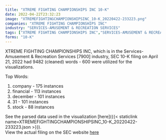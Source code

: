 ```yaml
---
title: "XTREME FIGHTING CHAMPIONSHIPS INC 10-K"
date: 2022-04-22T23:32:23
image: "XTREMEFIGHTINGCHAMPIONSHIPSINC_10-K_20220422-233223.png"
companies: "XTREME FIGHTING CHAMPIONSHIPS INC"
industry: "SERVICES-AMUSEMENT & RECREATION SERVICES"
tags: ["XTREME FIGHTING CHAMPIONSHIPS INC","SERVICES-AMUSEMENT & RECREATION SERVICES","04-21-2022","10-K"]
forms: "10-K"
---
```

XTREME FIGHTING CHAMPIONSHIPS INC, which is in the Services-Amusement & Recreation Services [7900] industry, SEC 10-K filing on April 21, 2022 had 9482 (cleaned) words - 600 were utilized for the visualizations.

Top Words:
1. company - 175 instances
2. financial - 113 instances
3. december - 101 instances
4. 31 - 101 instances
5. stock - 88 instances


See the parsed data used in the visualization [here]({{< staticlink name=XTREMEFIGHTINGCHAMPIONSHIPSINC_10-K_20220422-233223.json >}}).  
View the actual filing on the SEC website [here](https://www.sec.gov/Archives/edgar/data/1379043/0001017386-22-000174.txt)